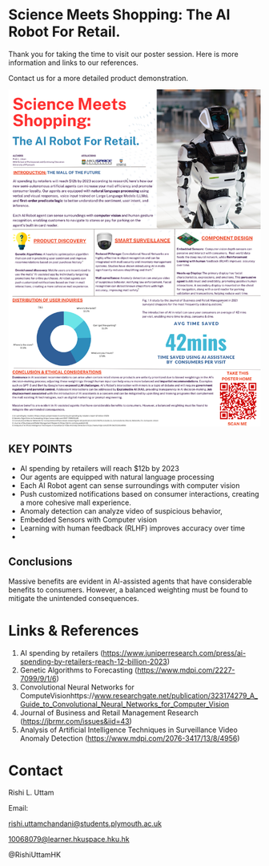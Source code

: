 # Science Meets Shopping: The AI Robot For Retail.
Thank you for taking the time to visit our poster session. Here is more information and links to our references. 

Contact us for a more detailed product demonstration.

![AI POSTER](https://github.com/ricky11/Poster-AI/blob/352528957daa9b3133a4aa1fefe92066d8745046/POSTER%20-%20AI.png)

## KEY POINTS
- AI spending by retailers will reach $12b by 2023
- Our agents are equipped with natural language processing
- Each AI Robot agent can sense surroundings with computer vision
- Push customized notifications based on consumer interactions, creating a more cohesive mall experience.
- Anomaly detection can analyze video of suspicious behavior,
- Embedded Sensors with Computer vision
- Learning with human feedback (RLHF) improves accuracy over time
-

## Conclusions
Massive benefits are evident in AI-assisted agents that have considerable benefits to consumers. However, a balanced weighting must be found to mitigate the unintended consequences. 


# Links & References

1) AI spending by retailers (https://www.juniperresearch.com/press/ai-spending-by-retailers-reach-12-billion-2023)
2) Genetic Algorithms to Forecasting (https://www.mdpi.com/2227-7099/9/1/6)
3) Convolutional Neural Networks for ComputeVisionhttps://www.researchgate.net/publication/323174279_A_Guide_to_Convolutional_Neural_Networks_for_Computer_Vision
4) Journal of Business and Retail Management Research (https://jbrmr.com/issues&iid=43)
5) Analysis of Artificial Intelligence Techniques in Surveillance Video Anomaly Detection (https://www.mdpi.com/2076-3417/13/8/4956)

# Contact
Rishi L. Uttam

Email:

rishi.uttamchandani@students.plymouth.ac.uk

10068079@learner.hkuspace.hku.hk

@RishiUttamHK


